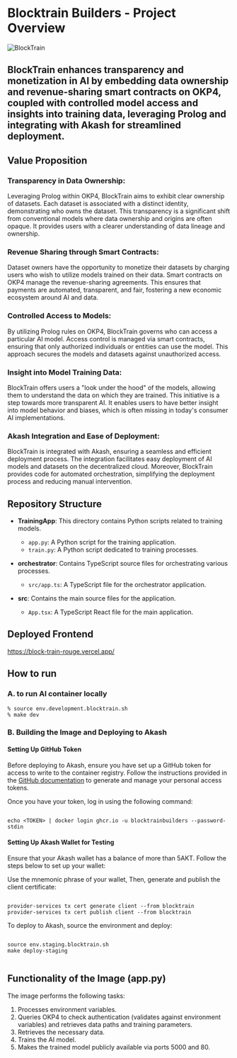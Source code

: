 # Blocktrain Builders - Project Overview
![BlockTrain](https://github.com/BlockTrainBuilders/BlockTrain/assets/80094928/8c1f52ab-23c6-407a-a393-8dd67bf99dcb)

## BlockTrain enhances transparency and monetization in AI by embedding data ownership and revenue-sharing smart contracts on OKP4, coupled with controlled model access and insights into training data, leveraging Prolog and integrating with Akash for streamlined deployment.

## Value Proposition

### Transparency in Data Ownership:
Leveraging Prolog within OKP4, BlockTrain aims to exhibit clear ownership of datasets. Each dataset is associated with a distinct identity, demonstrating who owns the dataset. This transparency is a significant shift from conventional models where data ownership and origins are often opaque. It provides users with a clearer understanding of data lineage and ownership.

### Revenue Sharing through Smart Contracts:
Dataset owners have the opportunity to monetize their datasets by charging users who wish to utilize models trained on their data. Smart contracts on OKP4 manage the revenue-sharing agreements. This ensures that payments are automated, transparent, and fair, fostering a new economic ecosystem around AI and data.

### Controlled Access to Models:
By utilizing Prolog rules on OKP4, BlockTrain governs who can access a particular AI model. Access control is managed via smart contracts, ensuring that only authorized individuals or entities can use the model. This approach secures the models and datasets against unauthorized access.

### Insight into Model Training Data:
BlockTrain offers users a "look under the hood" of the models, allowing them to understand the data on which they are trained. This initiative is a step towards more transparent AI. It enables users to have better insight into model behavior and biases, which is often missing in today's consumer AI implementations.

### Akash Integration and Ease of Deployment:
BlockTrain is integrated with Akash, ensuring a seamless and efficient deployment process. The integration facilitates easy deployment of AI models and datasets on the decentralized cloud. Moreover, BlockTrain provides code for automated orchestration, simplifying the deployment process and reducing manual intervention.

## Repository Structure

- **TrainingApp**: This directory contains Python scripts related to training models.
  - `app.py`: A Python script for the training application.
  - `train.py`: A Python script dedicated to training processes.
  
- **orchestrator**: Contains TypeScript source files for orchestrating various processes.
  - `src/app.ts`: A TypeScript file for the orchestrator application.
  
- **src**: Contains the main source files for the application.
  - `App.tsx`: A TypeScript React file for the main application.

## Deployed Frontend

https://block-train-rouge.vercel.app/ 

## How to run

### A. to run AI container locally

```text
% source env.development.blocktrain.sh
% make dev
```

### B. Building the Image and Deploying to Akash

#### Setting Up GitHub Token

Before deploying to Akash, ensure you have set up a GitHub token for access to write to the container registry. Follow the instructions provided in the [GitHub documentation](https://docs.github.com/en/authentication/keeping-your-account-and-data-secure/managing-your-personal-access-tokens) to generate and manage your personal access tokens.

Once you have your token, log in using the following command:

```text

echo <TOKEN> | docker login ghcr.io -u blocktrainbuilders --password-stdin

```


#### Setting Up Akash Wallet for Testing

Ensure that your Akash wallet has a balance of more than 5AKT. Follow the steps below to set up your wallet:

Use the mnemonic phrase of your wallet, Then, generate and publish the client certificate:


```text

provider-services tx cert generate client --from blocktrain
provider-services tx cert publish client --from blocktrain

```
To deploy to Akash, source the environment and deploy:
```text

source env.staging.blocktrain.sh
make deploy-staging


```


## Functionality of the Image (app.py)

The image performs the following tasks:

1. Processes environment variables.
2. Queries OKP4 to check authentication (validates against environment variables) and retrieves data paths and training parameters.
3. Retrieves the necessary data.
4. Trains the AI model.
5. Makes the trained model publicly available via ports 5000 and 80.



